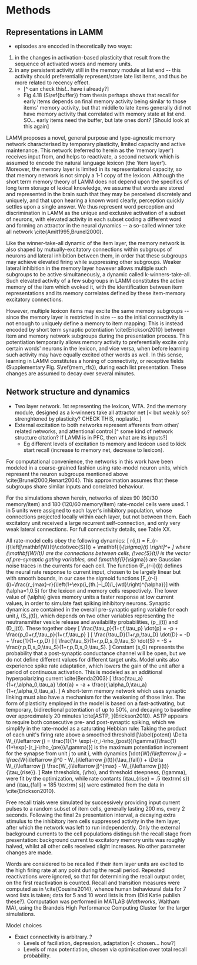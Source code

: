 # Methods
## Representations in LAMM

* episodes are encoded in theoretically two ways:
 1. in the changes in activation-based plasticity that result from the sequence of activated words and memory units.  
 2. in any persistent activity still in the memory module at list end -- this activity should preferentially represent/store late list items, and thus be more related to recency effect.  
     * [^ can check this!.. have i already?]
     * Fig 4.18 (S\ref{buffer}) from thesis perhaps shows that recall for early items depends on final memory activity being similar to those items' memory activity, but that middle to late items generally did not have memory activity that correlated with memory state at list end. SO... early items need the buffer, but late ones dont? [Should look at this again]

LAMM proposes a novel, general purpose and type-agnostic memory network characterised by temporary plasticity, limited capacity and active maintenance. This network (referred to herein as the 'memory layer') receives input from, and helps to reactivate, a second network which is assumed to encode the natural language lexicon (the 'item layer'). Moreover, the memory layer is limited in its representational capacity, so that memory network is not simply a 1-1 copy of the lexicon. Although the short term memory theory of LAMM does not depend upon the specifics of long term storage of lexical knowledge, we assume that words are stored and represented in the brain such that they may be perceived discretely and uniquely, and that upon hearing a known word clearly, perception quickly settles upon a single answer. We thus represent word perception and discrimination in LAMM as the unique and exclusive activation of a subset of neurons, with elevated activity in each subset coding a different word and forming an attractor in the neural dynamics -- a so-called winner take all network \cite{Amit1995,Brunel2000}.

Like the winner-take-all dynamic of the item layer, the memory network is also shaped by mutually-excitatory connections within subgroups of neurons and lateral inhibition between them, in order that these subgroups may achieve elevated firing while suppressing other subgroups. Weaker lateral inhibition in the memory layer however allows multiple such subgroups to be active simultaneously, a dynamic called k-winners-take-all. Such elevated activity of a few subgroups in LAMM constitutes the active memory of the item which evoked it, with the identification between item representations and its memory correlates defined by these item-memory excitatory connections.

However, multiple lexicon items may excite the same memory subgroups -- since the memory layer is restricted in size -- so the initial connectivity is not enough to uniquely define a memory to item mapping: This is instead encoded by short term synaptic potentiation \cite{Erickson2010} between item and memory network subgroups during the presentation process. This potentiation temporarily allows memory activity to preferentially excite only certain words' neurons in the lexicon, and vice versa, when before learning such activity may have equally excited other words as well. In this sense, learning in LAMM constitutes a honing of connectivity, or receptive fields (Supplementary Fig. S\ref{mem_rfs}), during each list presentation. These changes are assumed to decay over several minutes.

## Network structure and dynamics

* Two layer network. 1st representing the lexicon, WTA. 2nd the memory module, designed as a k-winners take all attractor net [< but weakly so? strenghtened by plasticity? CHECK THIS, noplastic.]
* External excitation to both networks represent afferents from other/ related networks, and attentional control [^ some kind of network structure citation? If LAMM is in PFC, then what are its inputs?]
    * Eg different levels of excitation to memory and lexicon used to kick start recall (increase to memory net, decrease to lexicon).
 

For computational convenience, the networks in this work have been modeled in a coarse-grained fashion using rate-model neuron units, which represent the neuron subgroups mentioned above \cite{Brunel2000,Renart2004}. This approximation assumes that these subgroups share similar inputs and correlated behaviour.

For the simulations shown herein, networks of sizes 90 (60/30 memory/item) and 180 (120/60 memory/item) rate-model cells were used. 1 in 5 units were assigned to each layer's inhibitory population, whose connections projected locally within each layer, but not between them. Each excitatory unit received a large recurrent self-connection, and only very weak lateral connections. For full connectivity details, see Table XX.

All rate-model cells obey the following dynamics:
\[ r(i,t) = F_{r-i}\left[\mathbf{W}(t)\cdot\vec{S}(t) + \mathbf{i}_{\sigma}(t) \right]^+ \]
where \(\mathbf{W}(t)\) are the connections between cells, \(\vec{S}(t)\) is the vector of pre-synaptic gating variables, and \(\mathbf{i}_{\sigma}\) are Gaussian noise traces in the currents for each cell. The function \(F_{r-i}(i)\) defines the neural rate response to current input, chosen to be largely linear but with smooth bounds, in our case the sigmoid functions
\[F_{r-i}(i)=\frac{r_{max}-r}{\left(1+\exp(i_{th.}-i_0)/i_{wd}\right)^{\alpha}}\]
with \(\alpha=1,0.5\) for the lexicon and memory cells respectively. The lower value of \(\alpha\) gives memory units a faster response at low current values, in order to simulate fast spiking inhibitory neurons. 
Synaptic dynamics are contained in the overall pre-synaptic gating variable for each unit _j_, \(S_j(t)\), which depends on two other variables representing the neutransmitter vesicle release and availability probabilities, \(p_j(t)\) and \(D_j(t)\). These together obey
\[ \frac{\tau_p}{1+r\,f\,\tau_p}  \dot{p} = -p + \frac{p_0+r\,f\,\tau_p}{1+r\,f\,\tau_p} \]
\[ \frac{\tau_D}{1+r\,p\,\tau_D}    \dot{D} = -D + \frac{1}{1+r\,p\,D} \]
\[ \frac{\tau_S}{1+r\,p\,D\,s_0\,\tau_S} \dot{S} = -S + \frac{r\,p\,D\,s_0\,\tau_S}{1+r\,p\,D\,s_0\,\tau_S}. \]
Constant \(s_0\) represents the probability that a post-synaptic conductance channel will be open, but we do not define different values for different target units.
Model units also experience spike rate adaptation, which lowers the gain of the unit after a period of continuous activation. This is modeled as an additional hyperpolarizing current \cite{Benda2003}
\[ \frac{\tau_a}{1+r\,\alpha_0\,\tau_a} \dot{a} = -a + \frac{r\,\alpha_0\,\tau_a}{1+r\,\alpha_0\,\tau_a}. \]
A short-term memory network which uses synaptic linking must also have a mechanism for the weakening of those links. The form of plasticity employed in the model is based on a fast-activating, but temporary, bidirectional potentiation of up to 50%, and decaying to baseline over approximately 20 minutes \cite[ASTP, ]{Erickson2010}. ASTP appears to require both consecutive pre- and post-synaptic spiking, which we simplify in the rate-model as a saturating Hebbian rule: Taking the product of each unit's firing rate above a smoothed threshold
\[\label{potent} \Delta W_{i\leftarrow j} = \frac{1}{1+ \exp(-(r_i-\rho_{post})/\gamma)}\frac{1}{1+\exp(-(r_j-\rho_{pre})/\gamma)}\]
is the maximum potentiation increment for the synapse from unit j to unit i, with dynamics
\[\dot{W}_{i\leftarrow j} = \frac{W_{i\leftarrow j}^0 - W_{i\leftarrow j}(t)}{\tau_{fall}} + \Delta W_{i\leftarrow j} \frac{W_{i\leftarrow j}^{max} - W_{i\leftarrow j}(t)}{\tau_{rise}}. \]
Rate thresholds, \(\rho\), and threshold steepness, \(\gamma\), were fit by the optimization, while rate contants \(\tau_{rise} = .5 \textrm{ s}\) and \(\tau_{fall} = 185 \textrm{ s}\) were estimated from the data in \cite{Erickson2010}.

Free recall trials were simulated by successively providing input current pulses to a random subset of item cells, generally lasting 200 ms, every 2 seconds. Following the final 2s presentation interval, a decaying extra stimulus to the inhibitory item cells suppressed activity in the item layer, after which the network was left to run independently. Only the external background currents to the cell populations distinguish the recall stage from presentation: background current to excitatory memory units was roughly halved, whilst all other cells received slight increases. No other parameter changes are made.

Words are considered to be recalled if their item layer units are excited to the high firing rate at any point during the recall period. Repeated reactivations were ignored, so that for determining the recall output order, on the first reactivation is counted. Recall and transition measures were computed as in \cite{Cousins2014}, whence human behavioural data for 7 word lists is taken; data for 5 and 10 word lists is from (Did Katie publish these?). Computation was performed in MATLAB (_Mathworks_, Waltham MA), using the Brandeis High Performance Computing Cluster for the larger simulations.


Model choices

- Exact connectivity is arbitrary..?
    - Levels of faciliation, depression, adaptation [< chosen... how?] 
    - Levels of max potentiation, chosen via optimisation over total recall probability.
